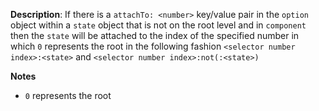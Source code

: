 __Description__: If there is a `attachTo: <number>` key/value pair in the `option` object within a `state` object that is not on the root level and in `component` then the `state` will be attached to the index of the specified number in which `0` represents the root in the following fashion `<selector number index>:<state>` and `<selector number index>:not(:<state>)`

__Notes__

+ `0` represents the root